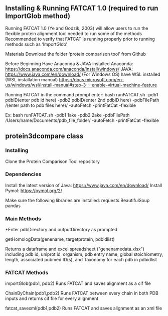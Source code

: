 ## Installing & Running FATCAT 1.0 (required to run ImportGlob method)
Running FATCAT 1.0 (Ye and Godzik, 2003) will allow users to run the flexible protein alignment tool needed to run some of the methods 
Recommended to verify that FATCAT is running properly prior to running methods such as ‘ImportGlob’

Materials
Download the folder ‘protein comparison tool’ from Github 

Before Beginning 
Have Anaconda & JAVA installed
Anaconda: https://docs.anaconda.com/anaconda/install/windows/ 
JAVA: https://www.java.com/en/download/
(For Windows OS) have WSL installed
(WSL installation manual) https://docs.microsoft.com/en-us/windows/wsl/install-manual#step-3---enable-virtual-machine-feature 

Running FATCAT
in the command prompt enter:
bash runFATCAT.sh -pdb1 pdbID(enter pdb id here) -pdb2 pdbID(enter 2nd pdbID here) -pdbFilePath /(enter path to pdb files here)/ -autoFetch -printFatCat -flexible

Ex:
bash runFATCAT.sh -pdb1 1ake -pdb2 2ake -pdbFilePath /Users/name/Documents/pdb_file_folder/ -autoFetch -printFatCat -flexible


## protein3dcompare class

### Installing
Clone the Protein Comparison Tool repository

### Dependencies
Install the latest version of Java: https://www.java.com/en/download/
Install Pymol: https://pymol.org/2/

Make sure the following libraries are installed: 
requests 
BeautifulSoup
pandas

### Main Methods
*Enter pdbDirectory and outputDirectory as prompted

getHomologData(genename, targetprotein, pdbidlist)

Returns a dataframe and excel spreadsheet ("genenamedata.xlsx") including pdb id, uniprot id, organism, pdb entry name, global stoichiometry, length, associated pubmed ID(s), and Taxonomy for each pdb in pdbidlist

### FATCAT Methods
importGlob(pdb1, pdb2)
Runs FATCAT and saves alignment as a cif file

ChainByChain(pdb1,pdb2)
Runs FATCAT between every chain in both PDB inputs and returns cif file for every alignment

fatcat_savexml(pdb1,pdb2)
Runs FATCAT and saves alignment as an xml file


